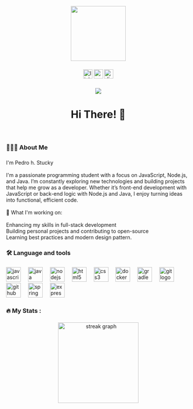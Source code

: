 <div align="center">
  <img height="150" src="https://media.giphy.com/media/l040crQEyNGispxaVL/giphy.gif?cid=ecf05e47nxhrbf14zn4ikv3kujhcayqj7i2c7irub09im6ru&ep=v1_stickers_related&rid=giphy.gif&ct=s"  />
</div>

###

<div align="center">
  <img src="https://img.shields.io/static/v1?message=LinkedIn&logo=linkedin&label=&color=346E9B&logoColor=white&labelColor=&style=for-the-badge" height="25" alt="linkedin logo"  />
  <img src="https://img.shields.io/static/v1?message=Gmail&logo=gmail&label=&color=346E9B&logoColor=white&labelColor=&style=for-the-badge" height="25" alt="gmail logo"  />
  <img src="https://img.shields.io/static/v1?message=Discord&logo=discord&label=&color=346E9B&logoColor=white&labelColor=&style=for-the-badge" height="25" alt="discord logo"  />
</div>

###

<div align="center">
  <img src="https://visitor-badge.laobi.icu/badge?page_id=pedrohstucky.pedrohstucky&"  />
</div>

###

<h1 align="center">Hi There! 👋</h1>

###

<br clear="both">

<h3 align="left">🧑🏻‍💻 About Me</h3>

###

<p align="left">I'm Pedro h. Stucky<br><br>I'm a passionate programming student with a focus on JavaScript, Node.js, and Java. I’m constantly exploring new technologies and building projects that help me grow as a developer. Whether it’s front-end development with JavaScript or back-end logic with Node.js and Java, I enjoy turning ideas into functional, efficient code.<br><br>🚀 What I'm working on:<br><br>    Enhancing my skills in full-stack development<br>    Building personal projects and contributing to open-source<br>  Learning best practices and modern design pattern.</p>

###

<h3 align="left">🛠 Language and tools</h3>

###

<div align="left">
  <img src="https://cdn.jsdelivr.net/gh/devicons/devicon/icons/javascript/javascript-plain.svg" height="40" alt="javascript logo"  />
  <img width="12" />
  <img src="https://cdn.jsdelivr.net/gh/devicons/devicon/icons/java/java-original.svg" height="40" alt="java logo"  />
  <img width="12" />
  <img src="https://cdn.jsdelivr.net/gh/devicons/devicon/icons/nodejs/nodejs-original.svg" height="40" alt="nodejs logo"  />
  <img width="12" />
  <img src="https://cdn.jsdelivr.net/gh/devicons/devicon/icons/html5/html5-original.svg" height="40" alt="html5 logo"  />
  <img width="12" />
  <img src="https://cdn.jsdelivr.net/gh/devicons/devicon/icons/css3/css3-original.svg" height="40" alt="css3 logo"  />
  <img width="12" />
  <img src="https://cdn.jsdelivr.net/gh/devicons/devicon/icons/docker/docker-original.svg" height="40" alt="docker logo"  />
  <img width="12" />
  <img src="https://cdn.jsdelivr.net/gh/devicons/devicon/icons/gradle/gradle-original.svg" height="40" alt="gradle logo"  />
  <img width="12" />
  <img src="https://cdn.jsdelivr.net/gh/devicons/devicon/icons/git/git-original.svg" height="40" alt="git logo"  />
  <img width="12" />
  <img src="https://cdn.jsdelivr.net/gh/devicons/devicon/icons/github/github-original.svg" height="40" alt="github logo"  />
  <img width="12" />
  <img src="https://cdn.jsdelivr.net/gh/devicons/devicon/icons/spring/spring-original.svg" height="40" alt="spring logo"  />
  <img width="12" />
  <img src="https://cdn.jsdelivr.net/gh/devicons/devicon/icons/express/express-original.svg" height="40" alt="express logo"  />
</div>

###

<h3 align="left">🔥   My Stats :</h3>

###

<div align="center">
  <img src="https://streak-stats.demolab.com?user=pedrohstucky&locale=en&mode=daily&theme=dark&hide_border=false&border_radius=5&order=3" height="220" alt="streak graph"  />
</div>

###
